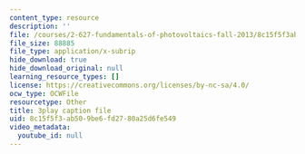 ```yaml
---
content_type: resource
description: ''
file: /courses/2-627-fundamentals-of-photovoltaics-fall-2013/8c15f5f3ab509be6fd2780a25d6fe549_AWU3lTs9KJA.srt
file_size: 88885
file_type: application/x-subrip
hide_download: true
hide_download_original: null
learning_resource_types: []
license: https://creativecommons.org/licenses/by-nc-sa/4.0/
ocw_type: OCWFile
resourcetype: Other
title: 3play caption file
uid: 8c15f5f3-ab50-9be6-fd27-80a25d6fe549
video_metadata:
  youtube_id: null
---
```

